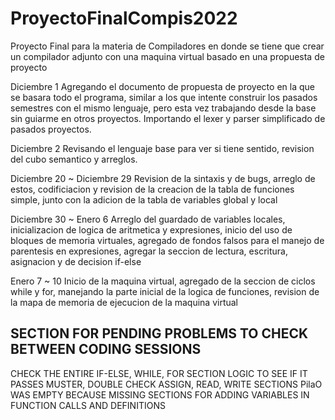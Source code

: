 # ProyectoFinalCompis2022
 Proyecto Final para la materia de Compiladores en donde se tiene que crear un compilador adjunto con una maquina virtual basado en una propuesta de proyecto

Diciembre 1 Agregando el documento de propuesta de proyecto en la que se basara todo el programa, similar a los que intente construir los pasados semestres con el mismo lenguaje, pero esta vez trabajando desde la base sin guiarme en otros proyectos. Importando el lexer y parser simplificado de pasados proyectos.

Diciembre 2 Revisando el lenguaje base para ver si tiene sentido, revision del cubo semantico y arreglos.

Diciembre 20 ~ Diciembre 29 Revision de la sintaxis y de bugs, arreglo de estos, codificiacion y revision de la creacion de la tabla de funciones simple, junto con la adicion de la tabla de variables global y local

Diciembre 30 ~ Enero 6 Arreglo del guardado de variables locales, inicializacion de logica de aritmetica y expresiones, inicio del uso de bloques de memoria virtuales, agregado de fondos falsos para el manejo de parentesis en expresiones, agregar la seccion de lectura, escritura, asignacion y de decision if-else

Enero 7 ~ 10 Inicio de la maquina virtual, agregado de la seccion de ciclos while y for, manejando la parte inicial de la logica de funciones, revision de la mapa de memoria de ejecucion de la maquina virtual







## SECTION FOR PENDING PROBLEMS TO CHECK BETWEEN CODING SESSIONS ###
 CHECK THE ENTIRE IF-ELSE, WHILE, FOR SECTION LOGIC TO SEE IF IT PASSES MUSTER, DOUBLE CHECK ASSIGN, READ, WRITE SECTIONS
 PilaO WAS EMPTY BECAUSE MISSING SECTIONS FOR ADDING VARIABLES IN FUNCTION CALLS AND DEFINITIONS